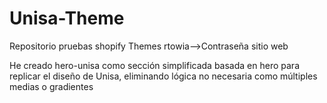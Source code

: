# Unisa-Theme
Repositorio pruebas shopify Themes
rtowia-->Contraseña sitio web


He creado hero-unisa como sección simplificada basada en hero para replicar el diseño de Unisa,
eliminando lógica no necesaria como múltiples medias o gradientes